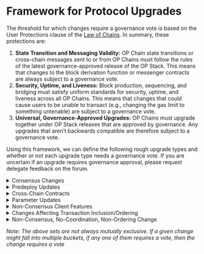 # Framework for Protocol Upgrades

The threshold for which changes require a governance vote is based on the User Protections clause of the [Law of Chains](https://github.com/ethereum-optimism/OPerating-manual/blob/main/Law%20of%20Chains.md). In summary, these protections are:

1. ********************State Transition and Messaging Validity:******************** OP Chain state transitions or cross-chain messages sent to or from OP Chains must follow the rules of the latest governance-approved release of the OP Stack. This means that changes to the block derivation function or messenger contracts are always subject to a governance vote.
2. **************************Security, Uptime, and Liveness:************************** Block production, sequencing, and bridging must satisfy uniform standards for security, uptime, and liveness across all OP Chains. This means that  changes that could cause users to be unable to transact (e.g., changing the gas limit to something untenable) are subject to a governance vote.
3. **************Universal, Governance-Approved Upgrades:************** OP Chains must upgrade together under OP Stack releases that are approved by governance. Any upgrades that aren’t backwards compatible are therefore subject to a governance vote.

Using this framework, we can define the following rough upgrade types and whether or not each upgrade type needs a governance vote. If you are uncertain if an upgrade requires governance approval, please request delegate feedback on the forum. 

<details>
  <summary>Consensus Changes</summary>

**Vote required:** Yes
    
  Consensus changes modify the state transition function or messaging validity. As such, they must be approved by governance to satisfy protection 1 above. 
    
  For example:

  - Bedrock
  - EIP-4844
  - Shanghai
  - Any L1 upgrade that modifies a contract under the control of the Security Council. The Security Council cannot make any changes to L1 unless they are approved by governance **or** the result of an active or impending security issue.

</details>
<details>
  <summary>Predeploy Updates</summary>
    
  **Vote required:** Yes
    
  Predeploy updates must be approved by governance in order to satisfy protection 3 above. More specifically, changes to predeploys must be rolled out across all OP Chains in order to prevent functionality on one chain from diverging from all the others.
    
</details>
<details>
<summary>Cross-Chain Contracts</summary>
   
**Vote required:** No
    
   “Cross-chain contracts” refers to smart contracts like Gnosis SAFE or `create2deployer` which are deployed at the same address across multiple chains. These contracts do not require a governance vote because anyone can deploy them at any time on any chain. This is true even if we decide to add these contracts to the genesis state, since someone could always deploy them after the chain comes online.
    
   Note that any changes to the `0x42...` namespace **do** need to go through governance, as do any contract deployments that require irregular state transitions.
    
</details>

<details>
<summary>Parameter Updates</summary>

**Vote required:** Change Dependent
    
Parameter updates that impact protections one or two above will need to be approved by governance. For example, setting the gas limit or changing the EIP-1559 parameters will require governance approval since modifying these parameters can prevent users from transacting.
    
Examples:
    
  - Updating gas parameters requires a governance vote until they’re explicitly configurable by the Chain Governor
  - Updating the batcher/proposer addresses (among addresses already on the allowlist) do not require a governance vote as long as they are within the set of governance-approved addresses
</details>

<details>
<summary>Non-Consensus Client Features</summary>      

 **Vote required:** No
    
  Network-wide features introduce functionality that may require coordination with alt-client developers, but without risk of a chain split. As such these changes satisfy all three user protections above as long as they are backwards-compatible and meet our bar for engineering rigor.
    
  Examples:
    
   - Snap sync
</details>

<details>
<summary>Changes Affecting Transaction Inclusion/Ordering</summary>  

  **Vote required:** Yes
    
  Even though the mempool is technically not part of consensus, it affects the way in which transactions get included into the chain and can negatively effect user experience. As a result, unilateral changes that affect transaction ordering violate protection 2 above and therefore need a vote. If the community detects that nonstandard ordering software is being run, it is grounds for removal from the sequencer allowlist.
    
  Examples:
    
   - Moving to a public mempool
   - Running custom PBS/transaction pool software
</details>

<details>
<summary>Non-Consensus, No-Coordination, Non-Ordering Change</summary>  

    
  **Vote required:** No
    
  These changes are a catch-all for any change that doesn’t modify consensus or require coordination. These changes can be rolled out unilaterally without input from governance since they do not impact any of the protections described above.
   </details> 

*Note: The above sets are not always mutually exclusive. If a given change might fall into multiple buckets, if any one of them requires a vote, then the change requires a vote*
